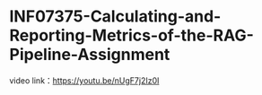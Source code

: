 # INF07375-Calculating-and-Reporting-Metrics-of-the-RAG-Pipeline-Assignment

video link：https://youtu.be/nUgF7j2Iz0I
